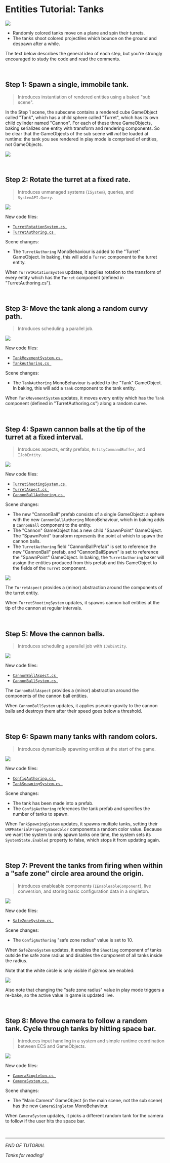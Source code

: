# Entities Tutorial: Tanks

![](Images/expected_result.gif)

- Randomly colored tanks move on a plane and spin their turrets.
- The tanks shoot colored projectiles which bounce on the ground and despawn after a while.

The text below describes the general idea of each step, but you're strongly encouraged to study the code and read the comments.

<br>

## **Step 1:** Spawn a single, immobile tank.
> Introduces instantiation of rendered entities using a baked "sub scene".

In the Step 1 scene, the subscene contains a rendered cube GameObject called "Tank", which has a child sphere called "Turret", which has its own child cylinder named "Cannon". For each of these three GameObjects, baking serializes one entity with transform and rendering components. So be clear that the GameObjects of the sub scene will *not* be loaded at runtime: the tank you see rendered in play mode is comprised of entities, not GameObjects.

![](Images/tank_hierarchy.png)

<br>

## **Step 2:** Rotate the turret at a fixed rate.

>Introduces unmanaged systems (`ISystem`), queries, and `SystemAPI.Query`.

![](Images/tank_spin_correct.gif)

New code files:

- [`TurretRotationSystem.cs `](./Step%202/TurretRotationSystem.cs)
- [`TurretAuthoring.cs `](./Step%202/TurretAuthoring.cs)

Scene changes:

- The `TurretAuthoring` MonoBehaviour is added to the "Turret" GameObject. In baking, this will add a `Turret` component to the turret entity.

When `TurretRotationSystem` updates, it applies rotation to the transform of every entity which has the `Turret` component (defined in "TurretAuthoring.cs").

<br>

## **Step 3:** Move the tank along a random curvy path.

> Introduces scheduling a parallel job.

![](Images/tank_movement.gif)

New code files:

- [`TankMovementSystem.cs `](./Step%203/TankMovementSystem.cs)
- [`TankAuthoring.cs `](./Step%203/TankAuthoring.cs)

Scene changes:

- The `TankAuthoring` MonoBehaviour is added to the "Tank" GameObject. In baking, this will add a `Tank` component to the tank entity.

When `TankMovementSystem` updates, it moves every entity which has the `Tank` component (defined in "TurretAuthoring.cs") along a random curve.

<br>

## **Step 4:** Spawn cannon balls at the tip of the turret at a fixed interval.

>Introduces aspects, entity prefabs, `EntityCommandBuffer`, and `IJobEntity`.

![](Images/cannon_ball_trail.gif)

New code files:

- [`TurretShootingSystem.cs `](./Step%204/TurretShootingSystem.cs)
- [`TurretAspect.cs `](./Step%204/TurretAspect.cs)
- [`CannonBallAuthoring.cs `](./Step%204/CannonBallAuthoring.cs)

Scene changes:

- The new "CannonBall" prefab consists of a single GameObject: a sphere with the new `CannonBallAuthoring` MonoBehaviour, which in baking adds a `CannonBall` component to the entity.
- The "Cannon" GameObject has a new child "SpawnPoint" GameObject. The "SpawnPoint" transform represents the point at which to spawn the cannon balls.
- The `TurretAuthoring` field "CannonBallPrefab" is set to reference the new "CannonBall" prefab, and "CannonBallSpawn" is set to reference the "SpawnPoint" GameObject. In baking, the `TurretAuthoring` baker will assign the entities produced from this prefab and this GameObject to the fields of the `Turret` component.

![](Images/turret_authoring.png)

The `TurretAspect` provides a (minor) abstraction around the components of the turret entity.

When `TurretShootingSystem` updates, it spawns cannon ball entities at the tip of the cannon at regular intervals.

<br>

## **Step 5:** Move the cannon balls.
> Introduces scheduling a parallel job with `IJobEntity`.

![](Images/turret_shoot.gif)

New code files:

- [`CannonBallAspect.cs `](./Step%205/CannonBallAspect.cs)
- [`CannonBallSystem.cs `](./Step%205/CannonBallSystem.cs)

The `CannonBallAspect` provides a (minor) abstraction around the components of the cannon ball entities.

When `CannonBallSystem` updates, it applies pseudo-gravity to the cannon balls and destroys them after their speed goes below a threshold.

<br>

## **Step 6:** Spawn many tanks with random colors.
> Introduces dynamically spawning entities at the start of the game.

![](Images/colored_cannon_balls.png)

New code files:

- [`ConfigAuthoring.cs `](./Step%206/ConfigAuthoring.cs)
- [`TankSpawningSystem.cs `](./Step%206/TankSpawningSystem.cs)

Scene changes:

- The tank has been made into a prefab.
- The `ConfigAuthoring` references the tank prefab and specifies the number of tanks to spawn.

When `TankSpawningSystem` updates, it spawns multiple tanks, setting their `URPMaterialPropertyBaseColor` components a random color value. Because we want the system to only spawn tanks one time, the system sets its `SystemState.Enabled` property to false, which stops it from updating again.

<br>

## **Step 7:** Prevent the tanks from firing when within a "safe zone" circle area around the origin.
>Introduces enableable components (`IEnableableComponent`), live conversion, and storing basic configuration data in a singleton.

![](Images/safe_zone.gif)


New code files:

- [`SafeZoneSystem.cs `](./Step%207/SafeZoneSystem.cs)

Scene changes:

- The `ConfigAuthoring` "safe zone radius" value is set to 10.

When `SafeZoneSystem` updates, it enables the `Shooting` component of tanks outside the safe zone radius and disables the component of all tanks inside the radius.

Note that the white circle is only visible if gizmos are enabled:

![](Images/gizmos_enabled.png)

Also note that changing the "safe zone radius" value in play mode triggers a re-bake, so the active value in game is updated live.

<br>

## **Step 8:** Move the camera to follow a random tank. Cycle through tanks by hitting space bar.
>Introduces input handling in a system and simple runtime coordination between ECS and GameObjects.

![](Images/expected_result.gif)

New code files:

- [`CameraSingleton.cs `](./Step%208/CameraSingleton.cs)
- [`CameraSystem.cs `](./Step%208/CameraSystem.cs)

Scene changes:

- The "Main Camera" GameObject (in the main scene, not the sub scene) has the new `CameraSingleton` MonoBehaviour.

When `CameraSystem` updates, it picks a different random tank for the camera to follow if the user hits the space bar.

<br>
<hr>

*END OF TUTORIAL*

*Tanks for reading!*

<br>


